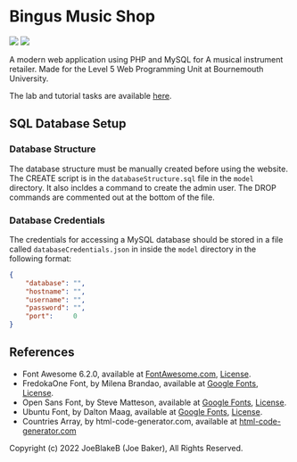 # Bingus Music Shop

![](https://img.shields.io/badge/Lines_of_PHP-3011-blue)
![](https://img.shields.io/badge/Total_Lines_of_Code-4062-blue)

A modern web application using PHP and MySQL for A musical instrument retailer. Made for the Level 5 Web Programming Unit at Bournemouth University.

The lab and tutorial tasks are available [here](https://github.com/JoeBlakeB/WebProgramming2022).

## SQL Database Setup

### Database Structure

The database structure must be manually created before using the website. The CREATE script is in the `databaseStructure.sql` file in the `model` directory. It also incldes a command to create the admin user. The DROP commands are commented out at the bottom of the file.

### Database Credentials

The credentials for accessing a MySQL database should be stored in a file called `databaseCredentials.json` in inside the `model` directory in the following format:

```json
{
    "database": "",
    "hostname": "",
    "username": "",
    "password": "",
    "port":     0
}
```

## References
  - Font Awesome 6.2.0, available at [FontAwesome.com](https://fontawesome.com/), [License](https://github.com/JoeBlakeB/BingusMusicShop/blob/main/static/fontawesome/LICENSE.txt).
  - FredokaOne Font, by Milena Brandao, available at [Google Fonts](https://fonts.google.com/specimen/Fredoka+One), [License](https://github.com/JoeBlakeB/BingusMusicShop/blob/main/static/fonts/FredokaOne.txt).
  - Open Sans Font, by Steve Matteson, available at [Google Fonts](https://fonts.google.com/specimen/Open+Sans), [License](https://github.com/JoeBlakeB/BingusMusicShop/blob/main/static/fonts/OpenSans.txt).
  - Ubuntu Font, by Dalton Maag, available at [Google Fonts](https://fonts.google.com/specimen/Ubuntu), [License](https://github.com/JoeBlakeB/BingusMusicShop/blob/main/static/fonts/UbuntuBold.txt).
  - Countries Array, by html-code-generator.com, available at [html-code-generator.com](https://www.html-code-generator.com/php/array/country-names)

Copyright (c) 2022 JoeBlakeB (Joe Baker), All Rights Reserved.